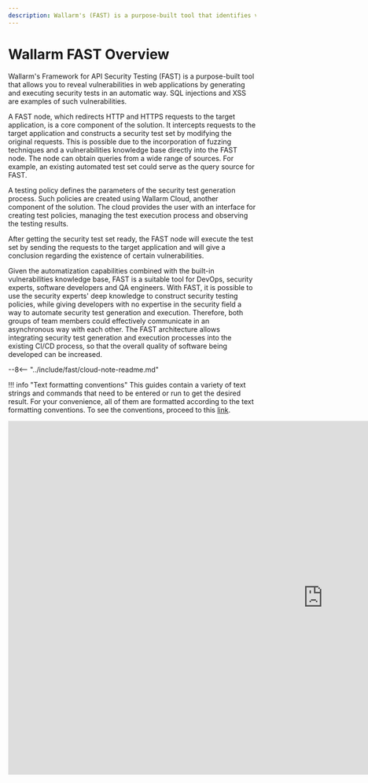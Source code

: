 ```yaml
---
description: Wallarm's (FAST) is a purpose-built tool that identifies vulnerabilities in web applications by generating and executing automated security tests.
---
```


[link-agreements]:      AGREEMENTS.md

#   Wallarm FAST Overview

Wallarm's Framework for API Security Testing (FAST) is a purpose-built tool that allows you to reveal vulnerabilities in web applications by generating and executing security tests in an automatic way. SQL injections and XSS are examples of such vulnerabilities.

A FAST node, which redirects HTTP and HTTPS requests to the target application, is a core component of the solution. It intercepts requests to the target application and constructs a security test set by modifying the original requests. This is possible due to the incorporation of fuzzing techniques and a vulnerabilities knowledge base directly into the FAST node. The node can obtain queries from a wide range of sources. For example, an existing automated test set could serve as the query source for FAST.

A testing policy defines the parameters of the security test generation process. Such policies are created using Wallarm Cloud, another component of the solution. The cloud provides the user with an interface for creating test policies, managing the test execution process and observing the testing results.

After getting the security test set ready, the FAST node will execute the test set by sending the requests to the target application and will give a conclusion regarding the existence of certain vulnerabilities. 

Given the automatization capabilities combined with the built-in vulnerabilities knowledge base, FAST is a suitable tool for DevOps, security experts, software developers and QA engineers. With FAST, it is possible to use the security experts' deep knowledge to construct security testing policies, while giving developers with no expertise in the security field a way to automate security test generation and execution. Therefore, both groups of team members could effectively communicate in an asynchronous way with each other. The FAST architecture allows integrating security test generation and execution processes into the existing CI/CD process, so that the overall quality of software being developed can be increased.

--8<-- "../include/fast/cloud-note-readme.md"

!!! info "Text formatting conventions"
    This guides contain a variety of text strings and commands that need to be entered or run to get the desired result. For your convenience, all of them are formatted according to the text formatting conventions. To see the conventions, proceed to this [link][link-agreements].

<div class="video-wrapper">
  <iframe width="1280" height="720" src="https://www.youtube.com/embed/Me4o4v7dPyM" frameborder="0" allow="accelerometer; autoplay; encrypted-media; gyroscope; picture-in-picture" allowfullscreen></iframe>
</div>